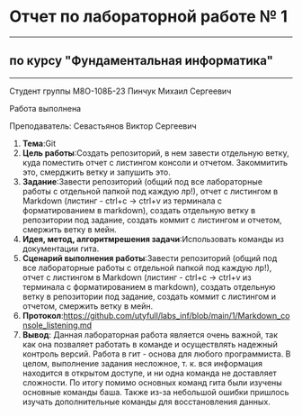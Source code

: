 # Отчет по лабораторной работе № 1
___
## по курсу "Фундаментальная информатика"
___


Студент группы М8О-108Б-23 Пинчук Михаил Сергеевич


Работа выполнена


Преподаватель: Севастьянов Виктор Сергеевич


1. **Тема**:Git
2. **Цель работы**:Создать репозиторий, в нем завести отдельную ветку, куда поместить отчет с листингом консоли и отчетом. Закоммитить это, смерджить ветку и запушить это.
3. **Задание**:Завести репозиторий (общий под все лабораторные работы с отдельной папкой под каждую лр!),
отчет с листингом в Markdown (листинг - ctrl+c -> ctrl+v из терминала с форматированием в markdown),
создать отдельную ветку в репозитории под задание,
создать коммит с листингом и отчетом,
смержить ветку в мейн.
4. **Идея, метод, алгоритмрешения задачи**:Использовать команды из документации гита.
5. **Сценарий выполнения работы**:Завести репозиторий (общий под все лабораторные работы с отдельной папкой под каждую лр!),
отчет с листингом в Markdown (листинг - ctrl+c -> ctrl+v из терминала с форматированием в markdown),
создать отдельную ветку в репозитории под задание,
создать коммит с листингом и отчетом,
смержить ветку в мейн.
6. **Протокол**:https://github.com/utyfull/labs_inf/blob/main/1/Markdown_console_listening.md
7. **Вывод**: Данная лабораторная работа является очень важной, так как она позваляет работать в команде и осуществлять надежный контроль версий. Работа в гит - основа для любого программиста. В целом, выполнение задания несложное, т. к. вся информация находится в открытом доступе, и ни одна команда не доставляет сложности. По итогу помимо основных команд гита были изучены основные команды баша. Также из-за небольшой ошибки пришлось изучать дополнительные команды для восстановления данных.
